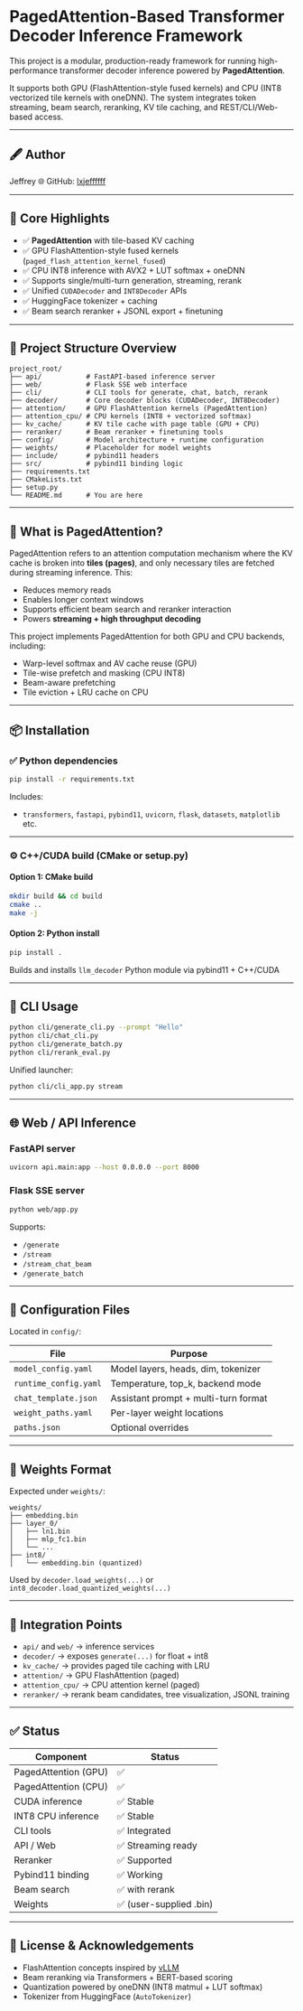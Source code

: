 # PagedAttention-Based Transformer Decoder Inference Framework

This project is a modular, production-ready framework for running high-performance transformer decoder inference powered by **PagedAttention**.

It supports both GPU (FlashAttention-style fused kernels) and CPU (INT8 vectorized tile kernels with oneDNN). The system integrates token streaming, beam search, reranking, KV tile caching, and REST/CLI/Web-based access.

---

## 🖋️ Author
Jeffrey
🌐 GitHub: [lxjeffffff](https://github.com/lxjeffffff)

---

## 🚀 Core Highlights

- ✅ **PagedAttention** with tile-based KV caching
- ✅ GPU FlashAttention-style fused kernels (`paged_flash_attention_kernel_fused`)
- ✅ CPU INT8 inference with AVX2 + LUT softmax + oneDNN
- ✅ Supports single/multi-turn generation, streaming, rerank
- ✅ Unified `CUDADecoder` and `INT8Decoder` APIs
- ✅ HuggingFace tokenizer + caching
- ✅ Beam search reranker + JSONL export + finetuning

---

## 📁 Project Structure Overview

```
project_root/
├── api/           # FastAPI-based inference server
├── web/           # Flask SSE web interface
├── cli/           # CLI tools for generate, chat, batch, rerank
├── decoder/       # Core decoder blocks (CUDADecoder, INT8Decoder)
├── attention/     # GPU FlashAttention kernels (PagedAttention)
├── attention_cpu/ # CPU kernels (INT8 + vectorized softmax)
├── kv_cache/      # KV tile cache with page table (GPU + CPU)
├── reranker/      # Beam reranker + finetuning tools
├── config/        # Model architecture + runtime configuration
├── weights/       # Placeholder for model weights
├── include/       # pybind11 headers
├── src/           # pybind11 binding logic
├── requirements.txt
├── CMakeLists.txt
├── setup.py
└── README.md      # You are here
```

---

## 🧠 What is PagedAttention?

PagedAttention refers to an attention computation mechanism where the KV cache is broken into **tiles (pages)**, and only necessary tiles are fetched during streaming inference. This:

- Reduces memory reads
- Enables longer context windows
- Supports efficient beam search and reranker interaction
- Powers **streaming + high throughput decoding**

This project implements PagedAttention for both GPU and CPU backends, including:

- Warp-level softmax and AV cache reuse (GPU)
- Tile-wise prefetch and masking (CPU INT8)
- Beam-aware prefetching
- Tile eviction + LRU cache on CPU

---

## 📦 Installation

### ✅ Python dependencies

```bash
pip install -r requirements.txt
```

Includes:
- `transformers`, `fastapi`, `pybind11`, `uvicorn`, `flask`, `datasets`, `matplotlib` etc.

---

### ⚙️ C++/CUDA build (CMake or setup.py)

#### Option 1: CMake build

```bash
mkdir build && cd build
cmake ..
make -j
```

#### Option 2: Python install

```bash
pip install .
```

Builds and installs `llm_decoder` Python module via pybind11 + C++/CUDA

---

## 🧪 CLI Usage

```bash
python cli/generate_cli.py --prompt "Hello"
python cli/chat_cli.py
python cli/generate_batch.py
python cli/rerank_eval.py
```

Unified launcher:

```bash
python cli/cli_app.py stream
```

---

## 🌐 Web / API Inference

### FastAPI server

```bash
uvicorn api.main:app --host 0.0.0.0 --port 8000
```

### Flask SSE server

```bash
python web/app.py
```

Supports:

- `/generate`
- `/stream`
- `/stream_chat_beam`
- `/generate_batch`

---

## 📄 Configuration Files

Located in `config/`:

| File                     | Purpose |
|--------------------------|---------|
| `model_config.yaml`      | Model layers, heads, dim, tokenizer |
| `runtime_config.yaml`    | Temperature, top_k, backend mode |
| `chat_template.json`     | Assistant prompt + multi-turn format |
| `weight_paths.yaml`      | Per-layer weight locations |
| `paths.json`             | Optional overrides |

---

## 💾 Weights Format

Expected under `weights/`:

```
weights/
├── embedding.bin
├── layer_0/
│   ├── ln1.bin
│   ├── mlp_fc1.bin
│   └── ...
├── int8/
│   └── embedding.bin (quantized)
```

Used by `decoder.load_weights(...)` or `int8_decoder.load_quantized_weights(...)`

---

## 🧩 Integration Points

- `api/` and `web/` → inference services
- `decoder/` → exposes `generate(...)` for float + int8
- `kv_cache/` → provides paged tile caching with LRU
- `attention/` → GPU FlashAttention (paged)
- `attention_cpu/` → CPU attention kernel (paged)
- `reranker/` → rerank beam candidates, tree visualization, JSONL training

---

## ✅ Status

| Component         | Status |
|-------------------|--------|
| PagedAttention (GPU) | ✅ |
| PagedAttention (CPU) | ✅ |
| CUDA inference    | ✅ Stable |
| INT8 CPU inference | ✅ Stable |
| CLI tools         | ✅ Integrated |
| API / Web         | ✅ Streaming ready |
| Reranker          | ✅ Supported |
| Pybind11 binding  | ✅ Working |
| Beam search       | ✅ with rerank |
| Weights           | ✅ (user-supplied .bin) |

---

## 📘 License & Acknowledgements

- FlashAttention concepts inspired by [vLLM](https://github.com/vllm-project/vllm)
- Beam reranking via Transformers + BERT-based scoring
- Quantization powered by oneDNN (INT8 matmul + LUT softmax)
- Tokenizer from HuggingFace (`AutoTokenizer`)
